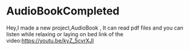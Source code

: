 # AudioBookCompleted
Hey,I made a new project,AudioBook       ,  It can read pdf files and you can listen while relaxing or laying on bed
link of the video:https://youtu.be/kyZ_5cvrXJI

